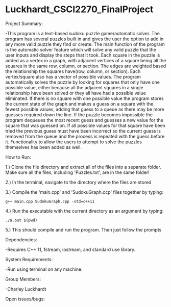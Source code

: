 # Luckhardt_CSCI2270_FinalProject

Project Summary:

-This program is a text-based sudoku puzzle game/automatic solver. The program has several puzzles built in and gives the user the option to add in any more valid puzzle they find or create. The main function of the program is the automatic solver feature which will solve any valid puzzle that the user inputs and display the steps that it took. Each square in the puzzle is added as a vertex in a graph, with adjacent vertices of a square being all the squares in the same row, column, or section.  The edges are weighted based the relationship the squares have(row, column, or section). Each vertex/square also has a vector of possible values.  The program automatically solves the puzzle by looking for squares that only have one possible value, either because all the adjacent squares in a single relationship have been solved or they all have had a possible value eliminated.  If there is no square with one possible value the program stores the current state of the graph and makes a guess on a square with the fewest possible values, adding that guess to a queue as there may be more guesses required down the line. If the puzzle becomes impossible the program dequeues the most recent guess and guesses a new value for the square that was guessed on.  If all possible values for that square have been tried the previous guess must have been incorrect so the current guess is removed from the queue and the process is repeated with the guess before it. Functionality to allow the users to attempt to solve the puzzles themselves has been added as well.

How to Run: 

1.) Clone the file directory and extract all of the files into a separate folder. Make sure all the files, including 'Puzzles.txt', are in the same folder!

2.) In the terminal, navigate to the directory where the files are stored

3.) Compile the 'main.cpp' and 'SudokuGraph.ccp' files together by typing:

    g++ main.cpp SudokuGraph.cpp -std=c++11
    
4.) Run the executable with the current directory as an argument by typing:

    ./a.out $(pwd)
    
5.) This should compile and run the program. Then just follow the prompts

Dependencies: 

-Requires C++ 11, fstream, iostream, and standard use library.
  

System Requirements: 

-Run using terminal on any machine.
  

Group Members: 

-Charley Luckhardt
  
  
Open issues/bugs:
